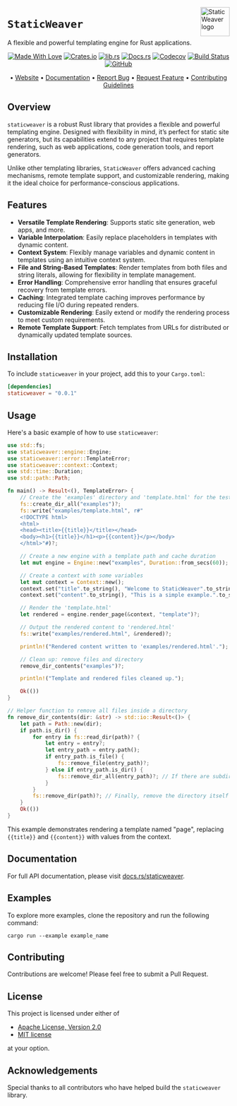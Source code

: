<!-- markdownlint-disable MD033 MD041 -->
<img src="https://kura.pro/staticweaver/images/logos/staticweaver.svg"
alt="StaticWeaver logo" height="66" align="right" />
<!-- markdownlint-enable MD033 MD041 -->

# `StaticWeaver`

A flexible and powerful templating engine for Rust applications.

<!-- markdownlint-disable MD033 MD041 -->
<center>
<!-- markdownlint-enable MD033 MD041 -->

[![Made With Love][made-with-rust]][08] [![Crates.io][crates-badge]][03] [![lib.rs][libs-badge]][01] [![Docs.rs][docs-badge]][04] [![Codecov][codecov-badge]][06] [![Build Status][build-badge]][07] [![GitHub][github-badge]][09]

• [Website][00] • [Documentation][04] • [Report Bug][02] • [Request Feature][02] • [Contributing Guidelines][05]

<!-- markdownlint-disable MD033 MD041 -->
</center>
<!-- markdownlint-enable MD033 MD041 -->

## Overview

`staticweaver` is a robust Rust library that provides a flexible and powerful templating engine. Designed with flexibility in mind, it’s perfect for static site generators, but its capabilities extend to any project that requires template rendering, such as web applications, code generation tools, and report generators.

Unlike other templating libraries, `StaticWeaver` offers advanced caching mechanisms, remote template support, and customizable rendering, making it the ideal choice for performance-conscious applications.

## Features

- **Versatile Template Rendering**: Supports static site generation, web apps, and more.
- **Variable Interpolation**: Easily replace placeholders in templates with dynamic content.
- **Context System**: Flexibly manage variables and dynamic content in templates using an intuitive context system.
- **File and String-Based Templates**: Render templates from both files and string literals, allowing for flexibility in template management.
- **Error Handling**: Comprehensive error handling that ensures graceful recovery from template errors.
- **Caching**: Integrated template caching improves performance by reducing file I/O during repeated renders.
- **Customizable Rendering**: Easily extend or modify the rendering process to meet custom requirements.
- **Remote Template Support**: Fetch templates from URLs for distributed or dynamically updated template sources.

## Installation

To include `staticweaver` in your project, add this to your `Cargo.toml`:

```toml
[dependencies]
staticweaver = "0.0.1"
```

## Usage

Here's a basic example of how to use `staticweaver`:

```rust
use std::fs;
use staticweaver::engine::Engine;
use staticweaver::error::TemplateError;
use staticweaver::context::Context;
use std::time::Duration;
use std::path::Path;

fn main() -> Result<(), TemplateError> {
    // Create the 'examples' directory and 'template.html' for the test
    fs::create_dir_all("examples")?;
    fs::write("examples/template.html", r#"
    <!DOCTYPE html>
    <html>
    <head><title>{{title}}</title></head>
    <body><h1>{{title}}</h1><p>{{content}}</p></body>
    </html>"#)?;

    // Create a new engine with a template path and cache duration
    let mut engine = Engine::new("examples", Duration::from_secs(60));

    // Create a context with some variables
    let mut context = Context::new();
    context.set("title".to_string(), "Welcome to StaticWeaver".to_string());
    context.set("content".to_string(), "This is a simple example.".to_string());

    // Render the 'template.html'
    let rendered = engine.render_page(&context, "template")?;

    // Output the rendered content to 'rendered.html'
    fs::write("examples/rendered.html", &rendered)?;

    println!("Rendered content written to 'examples/rendered.html'.");

    // Clean up: remove files and directory
    remove_dir_contents("examples")?;

    println!("Template and rendered files cleaned up.");

    Ok(())
}

// Helper function to remove all files inside a directory
fn remove_dir_contents(dir: &str) -> std::io::Result<()> {
    let path = Path::new(dir);
    if path.is_dir() {
        for entry in fs::read_dir(path)? {
            let entry = entry?;
            let entry_path = entry.path();
            if entry_path.is_file() {
                fs::remove_file(entry_path)?;
            } else if entry_path.is_dir() {
                fs::remove_dir_all(entry_path)?; // If there are subdirectories, remove them recursively
            }
        }
        fs::remove_dir(path)?; // Finally, remove the directory itself
    }
    Ok(())
}
```

This example demonstrates rendering a template named "page", replacing `{{title}}` and `{{content}}` with values from the context.

## Documentation

For full API documentation, please visit [docs.rs/staticweaver][04].

## Examples

To explore more examples, clone the repository and run the following command:

```shell
cargo run --example example_name
```

## Contributing

Contributions are welcome! Please feel free to submit a Pull Request.

## License

This project is licensed under either of

- [Apache License, Version 2.0][10]
- [MIT license][11]

at your option.

## Acknowledgements

Special thanks to all contributors who have helped build the `staticweaver` library.

[00]: https://staticweaver.com
[01]: https://lib.rs/crates/staticweaver
[02]: https://github.com/sebastienrousseau/staticweaver/issues
[03]: https://crates.io/crates/staticweaver
[04]: https://docs.rs/staticweaver
[05]: https://github.com/sebastienrousseau/staticweaver/blob/main/CONTRIBUTING.md
[06]: https://codecov.io/gh/sebastienrousseau/staticweaver
[07]: https://github.com/sebastienrousseau/staticweaver/actions?query=branch%3Amain
[08]: https://www.rust-lang.org/
[09]: https://github.com/sebastienrousseau/staticweaver
[10]: https://www.apache.org/licenses/LICENSE-2.0
[11]: https://opensource.org/licenses/MIT

[build-badge]: https://img.shields.io/github/actions/workflow/status/sebastienrousseau/staticweaver/release.yml?branch=main&style=for-the-badge&logo=github
[codecov-badge]: https://img.shields.io/codecov/c/github/sebastienrousseau/staticweaver?style=for-the-badge&token=OOnQTi8yIQ&logo=codecov
[crates-badge]: https://img.shields.io/crates/v/staticweaver.svg?style=for-the-badge&color=fc8d62&logo=rust
[docs-badge]: https://img.shields.io/badge/docs.rs-staticweaver-66c2a5?style=for-the-badge&labelColor=555555&logo=docs.rs
[github-badge]: https://img.shields.io/badge/github-sebastienrousseau/staticweaver-8da0cb?style=for-the-badge&labelColor=555555&logo=github
[libs-badge]: https://img.shields.io/badge/lib.rs-v0.0.1-orange.svg?style=for-the-badge
[made-with-rust]: https://img.shields.io/badge/rust-f04041?style=for-the-badge&labelColor=c0282d&logo=rust
